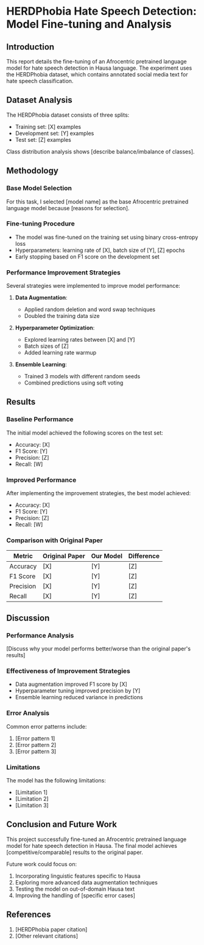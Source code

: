 # HERDPhobia Hate Speech Detection: Model Fine-tuning and Analysis

## Introduction

This report details the fine-tuning of an Afrocentric pretrained language model for hate speech detection in Hausa language. The experiment uses the HERDPhobia dataset, which contains annotated social media text for hate speech classification.

## Dataset Analysis

The HERDPhobia dataset consists of three splits:
- Training set: [X] examples
- Development set: [Y] examples
- Test set: [Z] examples

Class distribution analysis shows [describe balance/imbalance of classes].

## Methodology

### Base Model Selection
For this task, I selected [model name] as the base Afrocentric pretrained language model because [reasons for selection].

### Fine-tuning Procedure
- The model was fine-tuned on the training set using binary cross-entropy loss
- Hyperparameters: learning rate of [X], batch size of [Y], [Z] epochs
- Early stopping based on F1 score on the development set

### Performance Improvement Strategies
Several strategies were implemented to improve model performance:

1. **Data Augmentation**:
   - Applied random deletion and word swap techniques
   - Doubled the training data size

2. **Hyperparameter Optimization**:
   - Explored learning rates between [X] and [Y]
   - Batch sizes of [Z]
   - Added learning rate warmup

3. **Ensemble Learning**:
   - Trained 3 models with different random seeds
   - Combined predictions using soft voting

## Results

### Baseline Performance
The initial model achieved the following scores on the test set:
- Accuracy: [X]
- F1 Score: [Y]
- Precision: [Z]
- Recall: [W]

### Improved Performance
After implementing the improvement strategies, the best model achieved:
- Accuracy: [X]
- F1 Score: [Y]
- Precision: [Z]
- Recall: [W]

### Comparison with Original Paper
| Metric | Original Paper | Our Model | Difference |
|--------|----------------|-----------|------------|
| Accuracy | [X] | [Y] | [Z] |
| F1 Score | [X] | [Y] | [Z] |
| Precision | [X] | [Y] | [Z] |
| Recall | [X] | [Y] | [Z] |

## Discussion

### Performance Analysis
[Discuss why your model performs better/worse than the original paper's results]

### Effectiveness of Improvement Strategies
- Data augmentation improved F1 score by [X]
- Hyperparameter tuning improved precision by [Y]
- Ensemble learning reduced variance in predictions

### Error Analysis
Common error patterns include:
1. [Error pattern 1]
2. [Error pattern 2]
3. [Error pattern 3]

### Limitations
The model has the following limitations:
- [Limitation 1]
- [Limitation 2]
- [Limitation 3]

## Conclusion and Future Work

This project successfully fine-tuned an Afrocentric pretrained language model for hate speech detection in Hausa. The final model achieves [competitive/comparable] results to the original paper.

Future work could focus on:
1. Incorporating linguistic features specific to Hausa
2. Exploring more advanced data augmentation techniques
3. Testing the model on out-of-domain Hausa text
4. Improving the handling of [specific error cases]

## References

1. [HERDPhobia paper citation]
2. [Other relevant citations]
